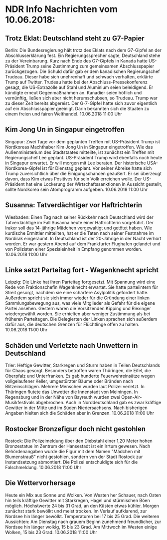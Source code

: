 # NDR Info Nachrichten vom 10.06.2018:


## Trotz Eklat: Deutschland steht zu G7-Papier
Berlin: Die Bundesregierung hält trotz des Eklats nach dem G7-Gipfel an der Abschlusserklärung fest. Ein Regierungssprecher sagte, Deutschland stehe zu der Vereinbarung. Kurz nach Ende des G7-Gipfels in Kanada hatte US-Präsident Trump seine Zustimmung zum gemeinsamen Abschlusspapier zurückgezogen. Die Schuld dafür gab er dem kanadischen Regierungschef Trudeau. Dieser habe sich unehrenhaft und schwach verhalten, erklärte Trump auf Twitter. Trudeau hatte bei der Abschluss-Pressekonferenz gesagt, die US-Extrazölle auf Stahl und Aluminium seien beleidigend. Er kündigte erneut Gegenmaßnahmen an. Kanadier seien höflich und vernünftig, ließen sich aber nicht herumschubsen, so Trudeau. Trump war zu dieser Zeit bereits abgereist. Der G-7-Gipfel hatte sich zuvor eigentlich auf ein Abschlusspapier geeinigt. Darin bekannten sich die Staaten zu einem freien und fairen Welthandel. 10.06.2018 11:00 Uhr 

## Kim Jong Un in Singapur eingetroffen
Singapur: Zwei Tage vor dem geplanten Treffen mit US-Präsident Trump ist Nordkoreas Machthaber Kim Jong Un in Singapur eingetroffen. Wie das Außenministerium des Stadtstaates mitteilte, ist zunächst ein Treffen mit Regierungschef Lee geplant. US-Präsident Trump wird ebenfalls noch heute in Singapur erwartet. Er will morgen mit Lee beraten. Der historische USA-Nordkorea-Gipfel ist für Dienstag geplant. Vor seiner Abreise hatte sich Trump zuversichtlich über die Einigungschancen geäußert. Er sei überzeugt davon, dass Kim etwas Positives für sein Volk erreichen wolle. Der US-Präsident hat eine Lockerung der Wirtschaftssanktionen in Aussicht gestellt, sollte Nordkorea sein Atomprogramm aufgeben. 10.06.2018 11:00 Uhr 

## Susanna: Tatverdächtiger vor Haftrichterin
Wiesbaden: Einen Tag nach seiner Rückkehr nach Deutschland wird der Tatverdächtige im Fall Susanna heute einer Haftrichterin vorgeführt. Der Iraker soll das 14-jährige Mädchen vergewaltigt und getötet haben. Wie kurdische Ermittler mitteilten, hat er die Taten nach seiner Festnahme im Nordirak eingeräumt. In Deutschland ist der 20-Jährige in der Nacht verhört worden. Er war gestern Abend auf dem Frankfurter Flughafen gelandet und von Polizisten einer Spezialeinheit in Empfang genommen worden. 10.06.2018 11:00 Uhr 

## Linke setzt Parteitag fort - Wagenknecht spricht
Leipzig: Die Linke hat ihren Parteitag fortgesetzt. Mit Spannung wird eine Rede von Fraktionschefin Wagenknecht erwartet. Sie hatte parteiintern für Streit gesorgt, nachdem sie eine schärfere Asylpolitik gefordert hatte. Außerdem spricht sie sich immer wieder für die Gründung einer linken Sammlungsbewegung aus, was viele Mitglieder als Gefahr für die eigene Partei ansehen. Gestern waren die Vorsitzenden Kipping und Riexinger wiedergewählt worden. Sie erhielten aber weniger Zustimmung als bei früheren Parteitagen. Die Delegierten der Linken sprachen sich außerdem dafür aus, die deutschen Grenzen für Flüchtlinge offen zu halten. 10.06.2018 11:00 Uhr 

## Schäden und Verletzte nach Unwettern in Deutschland
Trier:	Heftige Gewitter, Starkregen und Sturm haben in Teilen Deutschlands für Chaos gesorgt. Besonders betroffen waren Thüringen, die Eifel, die Oberpfalz und Unterfranken. Es gab hunderte Feuerwehreinsätze wegen vollgelaufener Keller, umgestürzter Bäume oder Bränden nach Blitzeinschlägen. Mehrere Menschen wurden laut Polizei verletzt. In Thüringen flutete das Unwetter die Innenstadt von Meiningen. In Regensburg und in der Nähe von Bayreuth wurden zwei Open-Air-Musikfestivals abgebrochen. Auch in Norddeutschland gab es zwar kräftige Gewitter in der Mitte und im Süden Niedersachsens. Nach bisherigen Angaben hielten sich die Schäden aber in Grenzen. 10.06.2018 11:00 Uhr 

## Rostocker Bronzefigur doch nicht gestohlen
Rostock: Die Polizeimeldung über den Diebstahl einer 1,20 Meter hohen Bronzestatue im Zentrum der Hansestadt ist ein Irrtum gewesen. Nach Behördenangaben wurde die Figur mit dem Namen "Mädchen mit Blumenstrauß" nicht gestohlen, sondern von der Stadt Rostock zur Instandsetzung abmontiert. Die Polizei entschuldigte sich für die Falschmeldung. 10.06.2018 11:00 Uhr 

## Die Wettervorhersage
Heute ein Mix aus Sonne und Wolken. Von Westen her Schauer, nach Osten hin teils kräftige Gewitter mit Starkregen, Hagel und stürmischen Böen möglich. Höchstwerte 24 bis 31 Grad, an den Küsten etwas kühler. Morgen zunächst stark bewölkt und meist trocken. Im Verlauf aufklarend, zur Nordsee hin länger bewölkt. Temperaturen bei 17 bis 25 Grad. Die weiteren Aussichten: Am Dienstag nach grauem Beginn zunehmend freundlicher, zur Nordsee hin länger wolkig, 15 bis 23 Grad. Am Mittwoch im Westen einige Wolken, 15 bis 23 Grad. 10.06.2018 11:00 Uhr 
